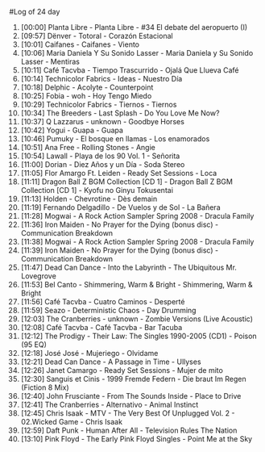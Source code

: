 #Log of 24 day

1. [00:00] Planta Libre - Planta Libre - #34 El debate del aeropuerto (I)
1. [09:57] Dënver - Totoral - Corazón Estacional
1. [10:01] Caifanes - Caifanes - Viento
1. [10:06] Maria Daniela Y Su Sonido Lasser - Maria Daniela y Su Sonido Lasser - Mentiras
1. [10:11] Café Tacvba - Tiempo Trascurrido - Ojalá Que Llueva Café
1. [10:14] Technicolor Fabrics - Ideas - Nuestro Día
1. [10:18] Delphic - Acolyte - Counterpoint
1. [10:25] Fobia - woh - Hoy Tengo Miedo
1. [10:29] Technicolor Fabrics - Tiernos - Tiernos
1. [10:34] The Breeders - Last Splash - Do You Love Me Now?
1. [10:37] Q Lazzarus - unknown - Goodbye Horses
1. [10:42] Yogui - Guapa - Guapa
1. [10:46] Pumuky - El bosque en llamas - Los enamorados
1. [10:51] Ana Free - Rolling Stones - Angie
1. [10:54] Lawall - Playa de los 90 Vol. 1 - Señorita
1. [11:00] Dorian - Diez Años y un Día - Soda Stereo
1. [11:05] Flor Amargo Ft. Leiden - Ready Set Sessions - Loca
1. [11:11] Dragon Ball Z BGM Collection [CD 1] - Dragon Ball Z BGM Collection [CD 1] - Kyofu no Ginyu Tokusentai
1. [11:13] Holden - Chevrotine - Dès demain
1. [11:19] Fernando Delgadillo - De Vuelos y de Sol - La Bañera
1. [11:28] Mogwai - A Rock Action Sampler Spring 2008 - Dracula Family
1. [11:36] Iron Maiden - No Prayer for the Dying (bonus disc) - Communication Breakdown
1. [11:38] Mogwai - A Rock Action Sampler Spring 2008 - Dracula Family
1. [11:39] Iron Maiden - No Prayer for the Dying (bonus disc) - Communication Breakdown
1. [11:47] Dead Can Dance - Into the Labyrinth - The Ubiquitous Mr. Lovegrove
1. [11:53] Bel Canto - Shimmering, Warm & Bright - Shimmering, Warm & Bright
1. [11:56] Café Tacvba - Cuatro Caminos - Desperté
1. [11:59] Seazo - Deterministic Chaos - Day Drumming
1. [12:03] The Cranberries - unknown - Zombie Versions (Live Acoustic)
1. [12:08] Café Tacvba - Café Tacvba - Bar Tacuba
1. [12:12] The Prodigy - Their Law: The Singles 1990-2005 (CD1) - Poison (95 EQ)
1. [12:18] José José - Mujeriego - Olvidame
1. [12:21] Dead Can Dance - A Passage in Time - Ullyses
1. [12:26] Janet Camargo - Ready Set Sessions - Mujer de mito
1. [12:30] Sanguis et Cinis - 1999   Fremde Federn - Die braut Im Regen (Fiction 8 Mix)
1. [12:40] John Frusciante - From The Sounds Inside - Place to Drive
1. [12:41] The Cranberries - Alternativo - Animal Instinct
1. [12:45] Chris Isaak - MTV - The Very Best Of Unplugged Vol. 2 - 02.Wicked Game - Chris Isaak
1. [12:59] Daft Punk - Human After All - Television Rules The Nation
1. [13:10] Pink Floyd - The Early Pink Floyd Singles - Point Me at the Sky
